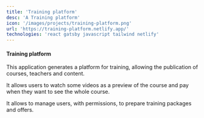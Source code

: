 ```yaml
---
title: 'Training platform'
desc: 'A Training platform'
icon: '/images/projects/training-platform.png'
url: 'https://training-platform.netlify.app/'
technologies: 'react gatsby javascript tailwind netlify'
---
```


#### Training platform

This application generates a platform for training, allowing the publication of courses, teachers and content.

It allows users to watch some videos as a preview of the course and pay when they want to see the whole course.

It allows to manage users, with permissions, to prepare training packages and offers.
